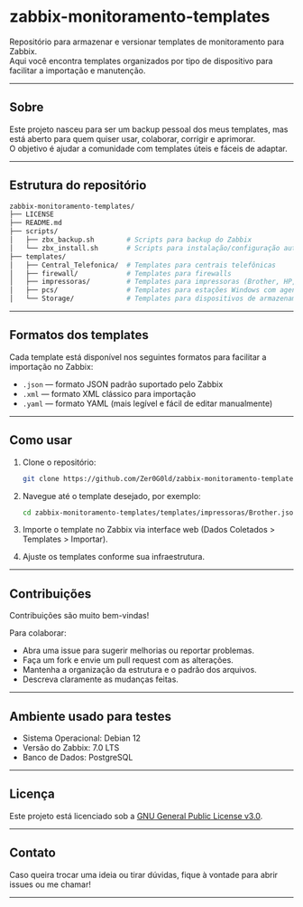 # zabbix-monitoramento-templates

Repositório para armazenar e versionar templates de monitoramento para Zabbix.  
Aqui você encontra templates organizados por tipo de dispositivo para facilitar a importação e manutenção.

---

## Sobre

Este projeto nasceu para ser um backup pessoal dos meus templates, mas está aberto para quem quiser usar, colaborar, corrigir e aprimorar.  
O objetivo é ajudar a comunidade com templates úteis e fáceis de adaptar.

---

## Estrutura do repositório

```bash
zabbix-monitoramento-templates/
├── LICENSE
├── README.md
├── scripts/
│   ├── zbx_backup.sh        # Scripts para backup do Zabbix
│   └── zbx_install.sh       # Scripts para instalação/configuração automatizada
├── templates/
│   ├── Central_Telefonica/  # Templates para centrais telefônicas
│   ├── firewall/            # Templates para firewalls
│   ├── impressoras/         # Templates para impressoras (Brother, HP, etc)
│   ├── pcs/                 # Templates para estações Windows com agente Zabbix
│   └── Storage/             # Templates para dispositivos de armazenamento (ex: QNAP)

```

---

## Formatos dos templates

Cada template está disponível nos seguintes formatos para facilitar a importação no Zabbix:

- `.json` — formato JSON padrão suportado pelo Zabbix
- `.xml` — formato XML clássico para importação
- `.yaml` — formato YAML (mais legível e fácil de editar manualmente)

---

## Como usar

1. Clone o repositório:
   ```bash
   git clone https://github.com/Zer0G0ld/zabbix-monitoramento-templates.git
   ```

3. Navegue até o template desejado, por exemplo:

   ```bash
   cd zabbix-monitoramento-templates/templates/impressoras/Brother.json
   ```
4. Importe o template no Zabbix via interface web (Dados Coletados > Templates > Importar).
5. Ajuste os templates conforme sua infraestrutura.

---

## Contribuições

Contribuições são muito bem-vindas!

Para colaborar:

* Abra uma issue para sugerir melhorias ou reportar problemas.
* Faça um fork e envie um pull request com as alterações.
* Mantenha a organização da estrutura e o padrão dos arquivos.
* Descreva claramente as mudanças feitas.

---

## Ambiente usado para testes

* Sistema Operacional: Debian 12
* Versão do Zabbix: 7.0 LTS
* Banco de Dados: PostgreSQL

---

## Licença

Este projeto está licenciado sob a [GNU General Public License v3.0](./LICENSE).

---

## Contato

Caso queira trocar uma ideia ou tirar dúvidas, fique à vontade para abrir issues ou me chamar!

---


